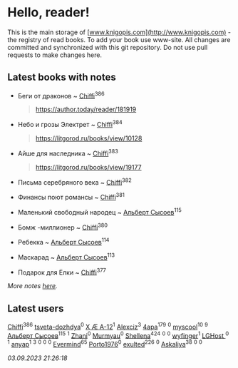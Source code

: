 # Hello, reader!
This is the main storage of [www.knigopis.com](http://www.knigopis.com) - the registry of read books.
To add your book use www-site. All changes are committed and synchronized with this git repository.
Do not use pull requests to make changes here.


## Latest books with notes
* Беги от драконов ~ [Chiffi](users/105/105831994080785626680-google)<sup>386</sup>
    > https://author.today/reader/181919

* Небо и грозы Электрет ~ [Chiffi](users/105/105831994080785626680-google)<sup>384</sup>
    > https://litgorod.ru/books/view/10128

* Айше для наследника ~ [Chiffi](users/105/105831994080785626680-google)<sup>383</sup>
    > https://litgorod.ru/books/view/19177

* Письма серебряного века ~ [Chiffi](users/105/105831994080785626680-google)<sup>382</sup>

* Финансы поют романсы ~ [Chiffi](users/105/105831994080785626680-google)<sup>381</sup>

* Маленький свободный народец ~ [Альберт Сысоев](users/474/47446642-vkontakte)<sup>115</sup>

* Бомж -миллионер ~ [Chiffi](users/105/105831994080785626680-google)<sup>380</sup>

* Ребекка ~ [Альберт Сысоев](users/474/47446642-vkontakte)<sup>114</sup>

* Маскарад ~ [Альберт Сысоев](users/474/47446642-vkontakte)<sup>113</sup>

* Подарок для Елки ~ [Chiffi](users/105/105831994080785626680-google)<sup>377</sup>


_More notes [here](latest_books_with_notes.md)._


## Latest users
[Chiffi](users/105/105831994080785626680-google)<sup>386</sup> 
[tsveta-dozhdya](users/983/983485507-yandex)<sup>0</sup> 
[X Æ A-12](users/115/115609550904757194526-google)<sup>1</sup> 
[Alexciz](users/104/104402554069177138887-google)<sup>3</sup> 
[4apa](users/117/117392596378069249667-google)<sup>179</sup> 
[](users/116/116461044320164710012-google)<sup>0</sup> 
[myscool](users/101/101429613411254493072-google)<sup>10</sup> 
[](users/101/101368518035734751027-google)<sup>9</sup> 
[Альберт Сысоев](users/474/47446642-vkontakte)<sup>115</sup> 
[](users/115/115714542148878544061-google)<sup>1</sup> 
[Zhani](users/109/109586026743199600506-google)<sup>0</sup> 
[Murmyau](users/107/107272984290708451258-google)<sup>0</sup> 
[Shellena](users/134/13413591548892934957-mailru)<sup>424</sup> 
[](users/103/1035563327194476370-mailru)<sup>0</sup> 
[](users/106/106851335280025411906-google)<sup>0</sup> 
[wyfinger](users/112/112391692490886789680-google)<sup>1</sup> 
[LGHost ](users/102/102855694228637360492-google)<sup>0</sup> 
[](users/115/115449516373977572535-google)<sup>1</sup> 
[anyap](users/103/103930748205001962013-google)<sup>1</sup> 
[](users/115/115679528795083704722-google)<sup>3</sup> 
[](users/689/689369-yandex)<sup>0</sup> 
[](users/115/115492791709892549851-google)<sup>0</sup> 
[](users/107/107558849409631001804-google)<sup>0</sup> 
[Evermind](users/302/302928912-vkontakte)<sup>65</sup> 
[Porto1976](users/108/108908472397557066121-google)<sup>0</sup> 
[exulted](users/100/100599204551896265722-google)<sup>226</sup> 
[](users/104/104528443968479603994-google)<sup>0</sup> 
[Askaliya](users/326/326783541-vkontakte)<sup>38</sup> 
[](users/103/103541795835665788358-google)<sup>0</sup> 
[](users/104/104282384947054765504-google)<sup>0</sup> 


_03.09.2023 21:26:18_
